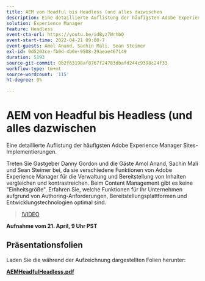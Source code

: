 ```yaml
---
title: AEM von Headful bis Headless (und alles dazwischen
description: Eine detaillierte Auflistung der häufigsten Adobe Experience Manager Sites-Implementierungen.
solution: Experience Manager
feature: Headless
event-cta-url: https://youtu.be/idByz7WrhbQ
event-start-time: 2022-04-21 09:00-7
event-guests: Amol Anand, Sachin Mali, Sean Steimer
exl-id: 9d5203ce-fb0d-4b0e-9508-29aeae467149
duration: 5193
source-git-commit: 0b2f63198af8767f24783dbafd244c9398c24f33
workflow-type: tm+mt
source-wordcount: '115'
ht-degree: 0%

---
```


# AEM von Headful bis Headless (und alles dazwischen

Eine detaillierte Auflistung der häufigsten Adobe Experience Manager Sites-Implementierungen.

Treten Sie Gastgeber Danny Gordon und die Gäste Amol Anand, Sachin Mali und Sean Steimer bei, da sie verschiedene Funktionen von Adobe Experience Manager für die Verwaltung und Bereitstellung von Inhalten vergleichen und kontrastreichen. Beim Content Management gibt es keine &quot;Einheitsgröße&quot;. Erfahren Sie, welche Funktionen für Ihr Unternehmen aufgrund von Authoring-Anforderungen, Bereitstellungsplattformen und Entwicklungstechnologien optimal sind.

>[!VIDEO](https://video.tv.adobe.com/v/342475/?quality=12&learn=on)

**Aufnahme vom 21. April, 9 Uhr PST**

## Präsentationsfolien

Laden Sie die während der Aufzeichnung dargestellten Folien herunter:

**[AEMHeadfulHeadless.pdf](../assets/documents/AEMHeadfulHeadless.pdf)**

